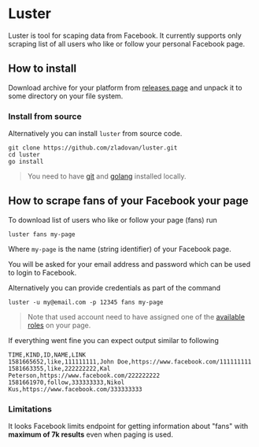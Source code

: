 # Luster

Luster is tool for scaping data from Facebook. It currently supports only scraping list of all users who like or follow your personal Facebook page. 

## How to install

Download archive for your platform from [releases page](https://github.com/zladovan/luster/releases/latest) and unpack it to some directory on your file system.

### Install from source

Alternatively you can install `luster` from source code.

    git clone https://github.com/zladovan/luster.git
    cd luster
    go install

>You need to have [git](https://git-scm.com/downloads) and [golang](https://golang.org/dl/) installed locally.

## How to scrape fans of your Facebook your page

To download list of users who like or follow your page (fans) run

    luster fans my-page

Where `my-page` is the name (string identifier) of your Facebook page.

You will be asked for your email address and password which can be used to login to Facebook.

Alternatively you can provide credentials as part of the command 

    luster -u my@email.com -p 12345 fans my-page

>Note that used account need to have assigned one of the [available roles](https://www.facebook.com/help/289207354498410) on your page.

If everything went fine you can expect output similar to following

    TIME,KIND,ID,NAME,LINK
    1581665652,like,111111111,John Doe,https://www.facebook.com/111111111
    1581663355,like,222222222,Kal Peterson,https://www.facebook.com/222222222
    1581661970,follow,333333333,Nikol Kus,https://www.facebook.com/333333333

### Limitations

It looks Facebook limits endpoint for getting information about "fans" with **maximum of 7k results** even when paging is used.
